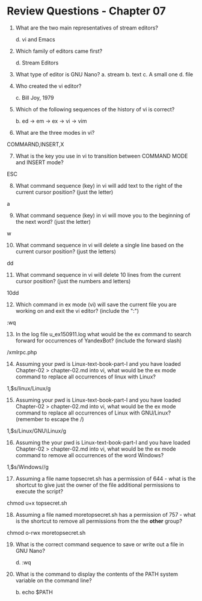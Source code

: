 # Review Questions - Chapter 07

1. What are the two main representatives of stream editors?
  
   d. vi and Emacs

2. Which family of editors came first?
   
   d. Stream Editors

3. What type of editor is GNU Nano?
   a. stream
   b. text
   c. A small one
   d. file

4. Who created the vi editor?
   
   c. Bill Joy, 1979

5. Which of the following sequences of the history of vi is correct?
  
   b. ed -> em -> ex -> vi -> vim
   

6. What are the three modes in vi?  

COMMARND,INSERT,X

7. What is the key you use in vi to transition between COMMAND MODE and INSERT mode?

ESC

8. What command sequence (key) in vi will add text to the right of the current cursor position?  (just the letter)

a

9. What command sequence (key) in vi will move you to the beginning of the next word? (just the letter)

w

10. What command sequence in vi will delete a single line based on the current cursor position? (just the letters)

dd

11. What command sequence in vi will delete 10 lines from the current cursor position? (just the numbers and letters)

10dd

12. Which command in ex mode (vi) will save the current file you are working on and exit the vi editor? (include the ":")

:wq

13. In the log file u\_ex150911.log what would be the ex command to search forward for occurrences of YandexBot? (include the forward slash)

/xmlrpc\.php

14. Assuming your pwd is Linux-text-book-part-I and you have loaded Chapter-02 > chapter-02.md into vi, what would be the ex mode command to replace all occurrences of linux with Linux?

1,$s/linux/Linux/g

15. Assuming your pwd is Linux-text-book-part-I and you have loaded Chapter-02 > chapter-02.md into vi, what would be the ex mode command to replace all occurrences of Linux with GNU/Linux? (remember to escape the /)

1,$s/Linux/GNU\Linux/g

16. Assuming the your pwd is Linux-text-book-part-I and you have loaded Chapter-02 > chapter-02.md into vi, what would be the ex mode command to remove all occurrences of the word Windows?

1,$s/Windows//g

17. Assuming a file name topsecret.sh has a permission of 644 - what is the shortcut to give just the owner of the file additional permissions to execute the script?

chmod u+x topsecret.sh

18. Assuming a file named moretopsecret.sh has a permission of 757 - what is the shortcut to remove all permissions from the the **other** group?

chmod o-rwx moretopsecret.sh

19. What is the correct command sequence to save or write out a file in GNU Nano?
    
    d. :wq

20. What is the command to display the contents of the PATH system variable on the command line?
   
    b. echo $PATH
   
